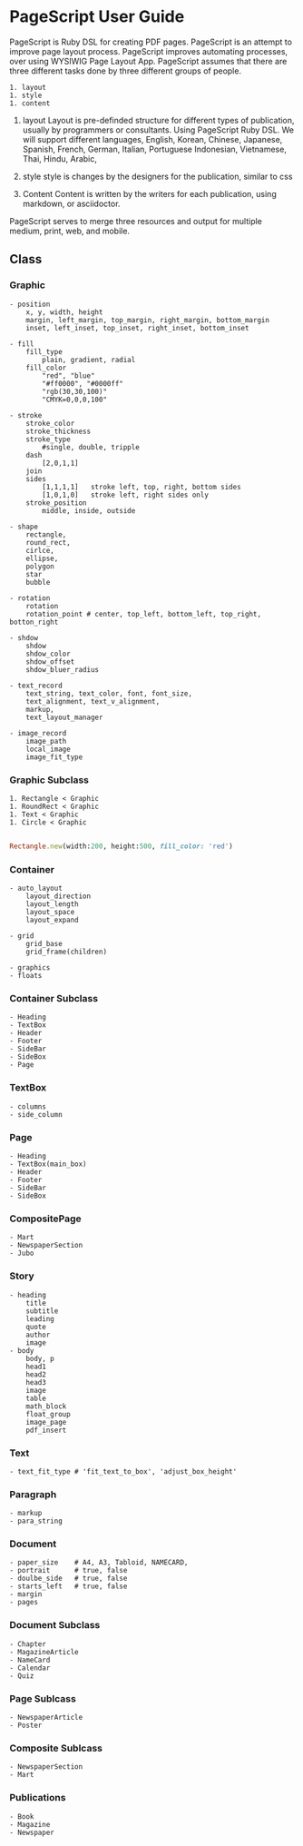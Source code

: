 # PageScript User Guide

  PageScript is Ruby DSL for creating PDF pages. PageScript is an attempt to improve page layout process. PageScript improves automating processes, over using WYSIWIG Page Layout App.
PageScript assumes that there are three different tasks done by three different groups of people.

	1. layout
	1. style
	1. content

1. layout
	Layout is pre-definded structure for different types of publication, usually by programmers or consultants. Using PageScript Ruby DSL.
	We will support different languages,
		English,
		Korean, Chinese, Japanese,
		Spanish, French, German, Italian, Portuguese
		Indonesian, Vietnamese, Thai,
		Hindu, Arabic,

1. style
	style is changes by the designers for the publication, similar to css

1. Content
	Content is written by the writers for each publication, using markdown, or asciidoctor.

PageScript serves to merge three resources and output for multiple medium, print, web, and mobile.



## Class

### Graphic
	- position
		x, y, width, height
		margin, left_margin, top_margin, right_margin, bottom_margin
		inset, left_inset, top_inset, right_inset, bottom_inset

	- fill
		fill_type
			plain, gradient, radial
		fill_color
			"red", "blue"
			"#ff0000", "#0000ff"
			"rgb(30,30,100)"
			"CMYK=0,0,0,100"

	- stroke
		stroke_color
		stroke_thickness
		stroke_type
			#single, double, tripple
		dash
			[2,0,1,1]
		join
		sides
			[1,1,1,1]   stroke left, top, right, bottom sides
			[1,0,1,0]   stroke left, right sides only
		stroke_position  
			middle, inside, outside

	- shape
		rectangle,
		round_rect,
		cirlce,
		ellipse,
		polygon
		star
		bubble

	- rotation
		rotation
		rotation_point # center, top_left, bottom_left, top_right, botton_right

	- shdow
		shdow
		shdow_color
		shdow_offset
		shdow_bluer_radius

	- text_record
		text_string, text_color, font, font_size,
		text_alignment, text_v_alignment,
		markup,
		text_layout_manager

	- image_record
		image_path
		local_image
		image_fit_type

### Graphic Subclass
	1. Rectangle < Graphic
	1. RoundRect < Graphic
	1. Text < Graphic
	1. Circle < Graphic

```ruby

Rectangle.new(width:200, height:500, fill_color: 'red')

```

### Container
	- auto_layout
		layout_direction
		layout_length
		layout_space
		layout_expand

	- grid
		grid_base
		grid_frame(children)

	- graphics
	- floats

### Container Subclass
	- Heading
	- TextBox
	- Header
	- Footer
	- SideBar
	- SideBox
	- Page

### TextBox
	- columns
	- side_column

### Page
	- Heading
	- TextBox(main_box)
	- Header
	- Footer
	- SideBar
	- SideBox

### CompositePage
	- Mart
	- NewspaperSection
	- Jubo

### Story
	- heading
		title
		subtitle
		leading
		quote
		author
		image
	- body
		body, p
		head1
		head2
		head3
		image
		table
		math_block
		float_group
		image_page
		pdf_insert

### Text
	- text_fit_type # 'fit_text_to_box', 'adjust_box_height'

### Paragraph
	- markup
	- para_string

### Document
	- paper_size 	# A4, A3, Tabloid, NAMECARD,
	- portrait   	# true, false
	- doulbe_side 	# true, false
	- starts_left 	# true, false
	- margin
	- pages

### Document Subclass
	- Chapter
	- MagazineArticle
	- NameCard
	- Calendar
	- Quiz

### Page Sublcass
	- NewspaperArticle
	- Poster

### Composite Sublcass
	- NewspaperSection
	- Mart

### Publications
	- Book
	- Magazine
	- Newspaper
